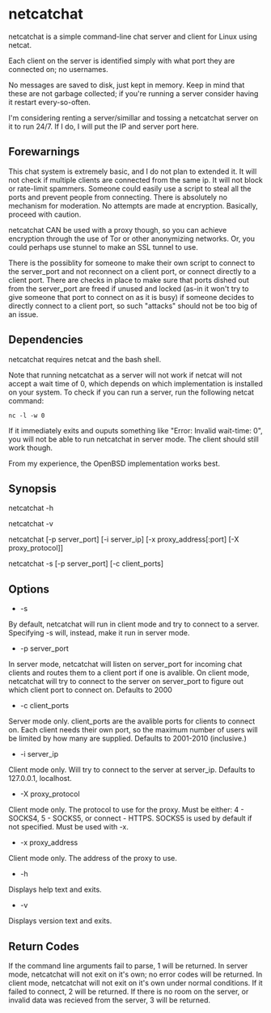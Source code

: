 # netcatchat

netcatchat is a simple command-line chat server and client for Linux using netcat.

Each client on the server is identified simply with what port they are connected
on; no usernames.

No messages are saved to disk, just kept in memory. Keep in mind that these are
not garbage collected; if you're running a server consider having it restart
every-so-often.

I'm considering renting a server/simillar and tossing a netcatchat server on it
to run 24/7. If I do, I will put the IP and server port here.

## Forewarnings

This chat system is extremely basic, and I do not plan to extended it. It will
not check if multiple clients are connected from the same ip. It will not block
or rate-limit spammers. Someone could easily use a script to steal all the ports
and prevent people from connecting. There is absolutely no mechanism for
moderation. No attempts are made at encryption. Basically, proceed with caution.

netcatchat CAN be used with a proxy though, so you can achieve encryption
through the use of Tor or other anonymizing networks. Or, you could perhaps use
stunnel to make an SSL tunnel to use.

There is the possiblity for someone to make their own script to connect to the
server_port and not reconnect on a client port, or connect directly to a client
port. There are checks in place to make sure that ports dished out from the
server_port are freed if unused and locked (as-in it won't try to give someone
that port to connect on as it is busy) if someone decides to directly connect to
a client port, so such "attacks" should not be too big of an issue.

## Dependencies

netcatchat requires netcat and the bash shell.

Note that running netcatchat as a server will not work if netcat will not accept
a wait time of 0, which depends on which implementation is installed on your
system. To check if you can run a server, run the following netcat command:

```console
nc -l -w 0
```

If it immediately exits and ouputs something like "Error: Invalid wait-time: 0",
you will not be able to run netcatchat in server mode. The client should still
work though.

From my experience, the OpenBSD implementation works best.

## Synopsis

netcatchat -h

netcatchat -v

netcatchat [-p server_port] [-i server_ip] [-x proxy_address[:port] [-X proxy_protocol]]

netcatchat -s [-p server_port] [-c client_ports]

## Options

- -s

By default, netcatchat will run in client mode and try to connect to a server.
Specifying -s will, instead, make it run in server mode.

- -p server_port

In server mode, netcatchat will listen on server_port for incoming chat clients
and routes them to a client port if one is avalible. On client mode, netcatchat
will try to connect to the server on server_port to figure out which client port
to connect on. Defaults to 2000

- -c client_ports

Server mode only. client_ports are the avalible ports for clients to connect on.
Each client needs their own port, so the maximum number of users will be limited
by how many are supplied. Defaults to 2001-2010 (inclusive.)

- -i server_ip

Client mode only. Will try to connect to the server at server_ip. Defaults to
127.0.0.1, localhost.

- -X proxy_protocol

Client mode only. The protocol to use for the proxy. Must be either: 4 - SOCKS4,
5 - SOCKS5, or connect - HTTPS. SOCKS5 is used by default if not specified. Must
be used with -x.

- -x proxy_address

Client mode only. The address of the proxy to use.

- -h

Displays help text and exits.

- -v

Displays version text and exits.

## Return Codes

If the command line arguments fail to parse, 1 will be returned. In server mode,
netcatchat will not exit on it's own; no error codes will be returned. In client
mode, netcatchat will not exit on it's own under normal conditions. If it failed
to connect, 2 will be returned. If there is no room on the server, or invalid
data was recieved from the server, 3 will be returned.
